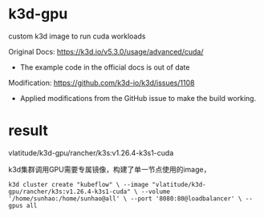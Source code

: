 # k3d-gpu
custom k3d image to run cuda workloads

Original Docs: https://k3d.io/v5.3.0/usage/advanced/cuda/
- The example code in the official docs is out of date

Modification: https://github.com/k3d-io/k3d/issues/1108
- Applied modifications from the GitHub issue to make the build working.

# result
vlatitude/k3d-gpu/rancher/k3s:v1.26.4-k3s1-cuda 

k3d集群调用GPU需要专属镜像，构建了单一节点使用的image，

`k3d cluster create "kubeflow" \
  --image "vlatitude/k3d-gpu/rancher/k3s:v1.26.4-k3s1-cuda" \
  --volume '/home/sunhao:/home/sunhao@all' \
  --port '8080:80@loadbalancer' \
  --gpus all`
